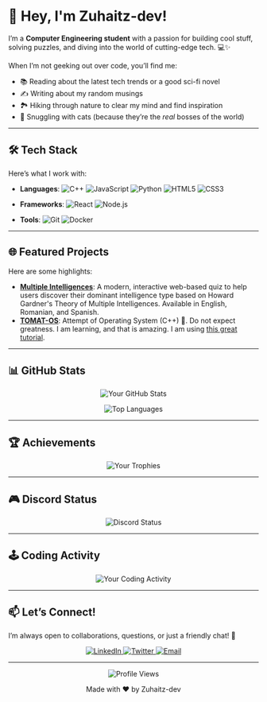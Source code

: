 # 👋 Hey, I'm Zuhaitz-dev!

I’m a **Computer Engineering student** with a passion for building cool stuff, solving puzzles, and diving into the world of cutting-edge tech. 💻✨  

When I’m not geeking out over code, you’ll find me:  
- 📚 Reading about the latest tech trends or a good sci-fi novel  
- ✍️ Writing about my random musings  
- 🏞️ Hiking through nature to clear my mind and find inspiration  
- 🐾 Snuggling with cats (because they’re the *real* bosses of the world) 
---

## 🛠️ **Tech Stack**

Here’s what I work with:

- **Languages**: 
  ![C++](https://img.shields.io/badge/-C++-00599C?logo=c%2B%2B&logoColor=white)
  ![JavaScript](https://img.shields.io/badge/-JavaScript-F7DF1E?logo=javascript&logoColor=black)
  ![Python](https://img.shields.io/badge/-Python-3776AB?logo=python&logoColor=white)
  ![HTML5](https://img.shields.io/badge/-HTML5-E34F26?logo=html5&logoColor=white)
  ![CSS3](https://img.shields.io/badge/-CSS3-1572B6?logo=css3&logoColor=white)

  
- **Frameworks**: 
  ![React](https://img.shields.io/badge/-React-61DAFB?logo=react&logoColor=black) 
  ![Node.js](https://img.shields.io/badge/-Node.js-339933?logo=node.js&logoColor=white)
  
- **Tools**: 
  ![Git](https://img.shields.io/badge/-Git-F05032?logo=git&logoColor=white) 
  ![Docker](https://img.shields.io/badge/-Docker-2496ED?logo=docker&logoColor=white) 

---

## 🌐 **Featured Projects**

Here are some highlights:

- **[Multiple Intelligences](https://github.com/Zuhaitz-dev/multiple-intelligences)**: A modern, interactive web-based quiz to help users discover their dominant intelligence type based on Howard Gardner's Theory of Multiple Intelligences. Available in English, Romanian, and Spanish.
- **[TOMAT-OS](https://github.com/Zuhaitz-dev/TOMAT-OS)**: Attempt of Operating System (C++) 🍅. Do not expect greatness. I am learning, and that is amazing. I am using [this great tutorial](https://www.youtube.com/watch?v=1rnA6wpF0o4&list=PLHh55M_Kq4OApWScZyPl5HhgsTJS9MZ6M).


---

## 📊 **GitHub Stats**

<p align="center">
  <img src="https://github-readme-stats.vercel.app/api?username=zuhaitz-dev&show_icons=true&theme=radical&hide_border=true" alt="Your GitHub Stats">
</p>

<p align="center">
  <img src="https://github-readme-stats.vercel.app/api/top-langs/?username=zuhaitz-dev&layout=compact&theme=radical&hide_border=true" alt="Top Languages">
</p>

---

## 🏆 **Achievements**

<p align="center">
  <img src="https://github-profile-trophy.vercel.app/?username=zuhaitz-dev&theme=onedark&no-frame=true&row=1&column=7" alt="Your Trophies">
</p>

---

## 🎮 **Discord Status**

<p align="center">
  <img src="https://lanyard-profile-readme.vercel.app/api/1346464675084370003" alt="Discord Status">
</p>

---

## 🕹️ **Coding Activity**

<p align="center">
  <img src="https://github-readme-activity-graph.vercel.app/graph?username=zuhaitz-dev&theme=react-dark&hide_border=true&area=true" alt="Your Coding Activity">
</p>

---

## 📫 **Let’s Connect!**

I’m always open to collaborations, questions, or just a friendly chat! 🌟

<p align="center">
  <a href="https://www.linkedin.com/in/zuhaitz-méndez-fernández-de-aránguiz-098809354/">
    <img src="https://img.shields.io/badge/-LinkedIn-0077B5?style=for-the-badge&logo=linkedin&logoColor=white" alt="LinkedIn">
  </a>
  <a href="https://x.com/zuhaitz_dev">
    <img src="https://img.shields.io/badge/-Twitter-1DA1F2?style=for-the-badge&logo=twitter&logoColor=white" alt="Twitter">
  </a>
  <a href="mailto:zuhaitz.zechhub@gmail.com">
    <img src="https://img.shields.io/badge/-Email-D14836?style=for-the-badge&logo=gmail&logoColor=white" alt="Email">
  </a>
</p>

---
<p align="center">
  <img src="https://komarev.com/ghpvc/?username=zuhaitz-dev&color=blue&style=flat-square" alt="Profile Views">
</p>

<p align="center">
  Made with ❤️ by Zuhaitz-dev
</p>
